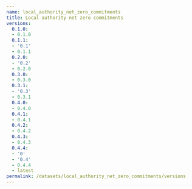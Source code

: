 ```yaml
---
name: local_authority_net_zero_commitments
title: Local authority net zero commitments
versions:
  0.1.0:
  - 0.1.0
  0.1.1:
  - '0.1'
  - 0.1.1
  0.2.0:
  - '0.2'
  - 0.2.0
  0.3.0:
  - 0.3.0
  0.3.1:
  - '0.3'
  - 0.3.1
  0.4.0:
  - 0.4.0
  0.4.1:
  - 0.4.1
  0.4.2:
  - 0.4.2
  0.4.3:
  - 0.4.3
  0.4.4:
  - '0'
  - '0.4'
  - 0.4.4
  - latest
permalink: /datasets/local_authority_net_zero_commitments/versions
---
```

